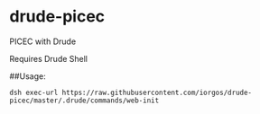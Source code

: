 # drude-picec
PICEC with Drude

Requires Drude Shell

##Usage:
```
dsh exec-url https://raw.githubusercontent.com/iorgos/drude-picec/master/.drude/commands/web-init
```
